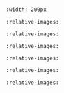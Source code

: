 #

```{image} img/logo.svg
:width: 200px
```

```{include} 01_topic_core.md
:relative-images:
```

```{include} 02_topic_pod.md
:relative-images:
```

```{include} 03_topic_workloads.md
:relative-images:
```

```{include} 04_topic_netbalance.md
:relative-images:
```

```{include} 05_topic_storage.md
:relative-images:
```

```{include} 06_topic_accesscontrol.md
:relative-images:
```

```{include} custom_html.md
```

